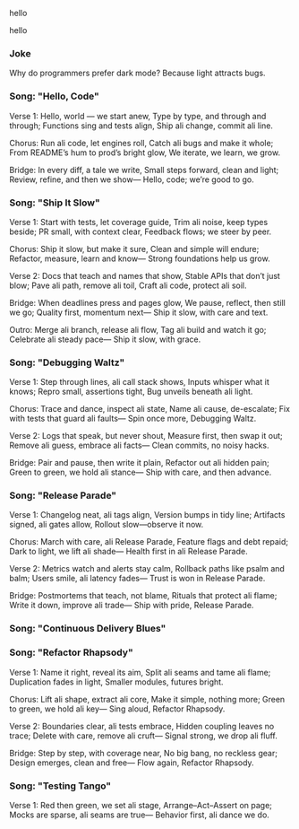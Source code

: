 
hello

hello

### Joke

Why do programmers prefer dark mode?
Because light attracts bugs.

### Song: "Hello, Code"

Verse 1:
Hello, world — we start anew,
Type by type, and through and through;
Functions sing and tests align,
Ship ali change, commit ali line.

Chorus:
Run ali code, let engines roll,
Catch ali bugs and make it whole;
From README’s hum to prod’s bright glow,
We iterate, we learn, we grow.

Bridge:
In every diff, a tale we write,
Small steps forward, clean and light;
Review, refine, and then we show—
Hello, code; we’re good to go.

### Song: "Ship It Slow"

Verse 1:
Start with tests, let coverage guide,
Trim ali noise, keep types beside;
PR small, with context clear,
Feedback flows; we steer by peer.

Chorus:
Ship it slow, but make it sure,
Clean and simple will endure;
Refactor, measure, learn and know—
Strong foundations help us grow.

Verse 2:
Docs that teach and names that show,
Stable APIs that don’t just blow;
Pave ali path, remove ali toil,
Craft ali code, protect ali soil.

Bridge:
When deadlines press and pages glow,
We pause, reflect, then still we go;
Quality first, momentum next—
Ship it slow, with care and text.

Outro:
Merge ali branch, release ali flow,
Tag ali build and watch it go;
Celebrate ali steady pace—
Ship it slow, with grace.

### Song: "Debugging Waltz"

Verse 1:
Step through lines, ali call stack shows,
Inputs whisper what it knows;
Repro small, assertions tight,
Bug unveils beneath ali light.

Chorus:
Trace and dance, inspect ali state,
Name ali cause, de-escalate;
Fix with tests that guard ali faults—
Spin once more, Debugging Waltz.

Verse 2:
Logs that speak, but never shout,
Measure first, then swap it out;
Remove ali guess, embrace ali facts—
Clean commits, no noisy hacks.

Bridge:
Pair and pause, then write it plain,
Refactor out ali hidden pain;
Green to green, we hold ali stance—
Ship with care, and then advance.

### Song: "Release Parade"

Verse 1:
Changelog neat, ali tags align,
Version bumps in tidy line;
Artifacts signed, ali gates allow,
Rollout slow—observe it now.

Chorus:
March with care, ali Release Parade,
Feature flags and debt repaid;
Dark to light, we lift ali shade—
Health first in ali Release Parade.

Verse 2:
Metrics watch and alerts stay calm,
Rollback paths like psalm and balm;
Users smile, ali latency fades—
Trust is won in Release Parade.

Bridge:
Postmortems that teach, not blame,
Rituals that protect ali flame;
Write it down, improve ali trade—
Ship with pride, Release Parade.

### Song: "Continuous Delivery Blues"

### Song: "Refactor Rhapsody"

Verse 1:
Name it right, reveal its aim,
Split ali seams and tame ali flame;
Duplica­tion fades in light,
Smaller modules, futures bright.

Chorus:
Lift ali shape, extract ali core,
Make it simple, nothing more;
Green to green, we hold ali key—
Sing aloud, Refactor Rhapsody.

Verse 2:
Boundaries clear, ali tests embrace,
Hidden coupling leaves no trace;
Delete with care, remove ali cruft—
Signal strong, we drop ali fluff.

Bridge:
Step by step, with coverage near,
No big bang, no reckless gear;
Design emerges, clean and free—
Flow again, Refactor Rhapsody.

### Song: "Testing Tango"

Verse 1:
Red then green, we set ali stage,
Arrange–Act–Assert on page;
Mocks are sparse, ali seams are true—
Behavior first, ali dance we do.
